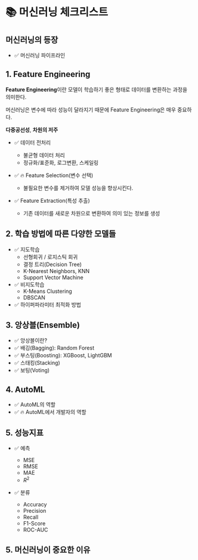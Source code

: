 # 📚 머신러닝 체크리스트

## 머신러닝의 등장

- ✅ 머신러닝 파이프라인

## 1. Feature Engineering

**Feature Engineering**이란 모델이 학습하기 좋은 형태로 데이터를 변환하는 과정을 의미한다. 

머신러닝은 변수에 따라 성능이 달라지기 때문에 Feature Engineering은 매우 중요하다. 

**다중공선성**, **차원의 저주**

- ✅ 데이터 전처리
    - 불균형 데이터 처리
    - 정규화/표준화, 로그변환, 스케일링

- ✅ 🔥 Feature Selection(변수 선택) 
    - 불필요한 변수를 제거하여 모델 성능을 향상시킨다. 

- ✅ Feature Extraction(특성 추출)
    - 기존 데이터를 새로운 차원으로 변환하여 의미 있는 정보를 생성

## 2. 학습 방법에 따른 다양한 모델들

- ✅ 지도학습
    - 선형회귀 / 로지스틱 회귀
    - 결정 트리(Decision Tree)
    - K-Nearest Neighbors, KNN
    - Support Vector Machine
- ✅ 비지도학습
    - K-Means Clustering
    - DBSCAN
- ✅ 하이퍼파라미터 최적화 방법

## 3. 앙상블(Ensemble)

- ✅ 앙상블이란?
- ✅ 배깅(Bagging): Random Forest
- ✅ 부스팅(Boosting): XGBoost, LightGBM
- ✅ 스태킹(Stacking)
- ✅ 보팅(Voting)

## 4. AutoML

- ✅ AutoML의 역할
- ✅ 🔥 AutoML에서 개발자의 역할

## 5. 성능지표

- ✅ 예측
    - MSE 
    - RMSE
    - MAE
    - $R^2$

- ✅ 분류
    - Accuracy
    - Precision
    - Recall 
    - F1-Score
    - ROC-AUC

## 5. 머신러닝이 중요한 이유


